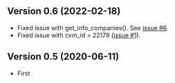 ## Version 0.6 (2022-02-18)

- Fixed issue with get_info_companies(). See [issue #6](https://github.com/msperlin/GetDFPData2/issues/6).
- Fixed issue with cvm_id = 22179 ([issue #1](https://github.com/msperlin/GetDFPData2/issues/1)).

## Version 0.5 (2020-06-11)

- First

